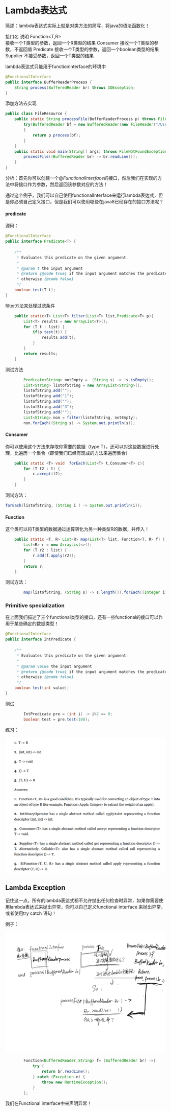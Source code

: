 # Lambda表达式

简述：lambda表达式实际上就是对类方法的简写，将java的语法函数化！



 接口名
   说明
  Function<T,R>   
  接收一个T类型的参数，返回一个R类型的结果
  Consumer<T>
  接收一个T类型的参数，不返回值
  Predicate<T>
  接收一个T类型的参数，返回一个boolean类型的结果
  Supplier<T>
  不接受参数，返回一个T类型的结果

lambda表达式只能用于functionInterface的环境中

```java
@FunctionalInterface
public interface BufferReaderProcess {
	String process(BufferedReader br) throws IOException;
}
```

添加方法去实现

```java
public class FileResource {
	public static String processFile(BufferReaderProcess p) throws FileNotFoundException, IOException {
		try(BufferedReader bf = new BufferedReader(new FileReader("/Users/biwh/Desktop/blue_whale/文档/everyday.md")))
		{
			return p.process(bf);
		}
	}
	public static void main(String[] args) throws FileNotFoundException, IOException {
		processFile((BufferedReader br) -> br.readLine());
	}
}
```

分析：首先你可以创建一个$@FunctionalInterface$的接口，然后我们在实现的方法中将接口作为参数，然后返回该参数对应的方法！

通过这个例子，我们可以自己使用functionalInterface来运行lambda表达式，但是你必须自己定义接口，但是我们可以使用哪些在java8已经存在的接口方法呢？

#### predicate

源码：

```java
@FunctionalInterface
public interface Predicate<T> {

    /**
     * Evaluates this predicate on the given argument.
     *
     * @param t the input argument
     * @return {@code true} if the input argument matches the predicate,
     * otherwise {@code false}
     */
    boolean test(T t);
}
```

filter方法来处理过滤条件

```java
	public static<T> List<T> filter(List<T> list,Predicate<T> p){
		List<T> results = new ArrayList<T>();
		for (T t : list) {
			if(p.test(t)) {
				results.add(t);
			}
		}
		return results;
	}
```

测试方法

```java
		Predicate<String> notEmpty =  (String s) -> !s.isEmpty();
		List<String> listofString = new ArrayList<String>();
		listofString.add("");
		listofString.add("1");
		listofString.add("");
		listofString.add("3");
		listofString.add("");
		List<String> non = filter(listofString, notEmpty);
		non.forEach((String s) -> System.out.println(s));
```

#### Consumer

你可以使用这个方法来存取你需要的数据（type T），还可以对这些数据进行处理，比遍历一个集合（即使我们已经有现成的方法来遍历集合）

```java
	public static <T> void  forEach(List<T> t,Consumer<T> c){
		for (T t2 : t) {
			c.accept(t2);
		}
	}
```

测试方法：

```java
forEach(listofString, (String i ) -> System.out.println(i));
```

#### Function

这个类可以将T类型的数据通过运算转化为另一种类型R的数据，并传入！

```java
	public static <T, R> List<R> map(List<T> list, Function<T, R> f) {
		List<R> r = new ArrayList<>();
		for (T r2 : list) {
			r.add(f.apply(r2));
		}
		return r;
	}

```

测试方法：

```java
		map(listofString, (String s) -> s.length()).forEach((Integer i) -> System.out.println(i));

```

### Primitive specialization

在上面我们描述了三个functional类型的接口，还有一些functional的接口可以作用于某些确定的数据类型！

```java
@FunctionalInterface
public interface IntPredicate {

    /**
     * Evaluates this predicate on the given argument.
     *
     * @param value the input argument
     * @return {@code true} if the input argument matches the predicate,
     * otherwise {@code false}
     */
    boolean test(int value);
}
```

测试

```java
		IntPredicate pre = (int i) -> i%2 == 0;
		boolean test = pre.test(100);
```

练习：

![](https://github.com/Besttles/blue_whale/blob/master/assets/IMG_100F28BCBEC9-1.jpeg)



## Lambda Exception

记住这一点，所有的lambda表达式都不允许抛出任何检查时异常，如果你需要使用lambda表达式来抛出异常，你可以自己定义functional interface 来抛出异常，或者使用try catch 语句！

例子：

![](https://github.com/Besttles/blue_whale/blob/master/assets/IMG_0255.PNG)

```java
		Function<BufferedReader,String> f= (BufferedReader br) ->{
			try {
				return br.readLine();
			} catch (Exception e) {
				throw new RuntimeException();
			}
		};
```

我们在Functional interface中来声明异常！